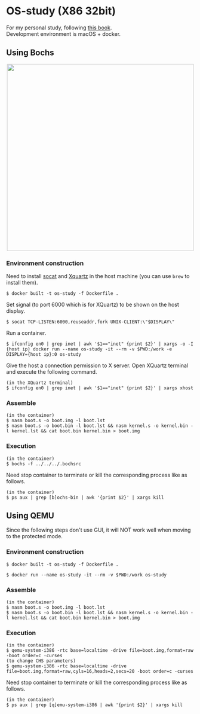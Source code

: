 # OS-study (X86 32bit)
For my personal study, following [this book](https://gihyo.jp/book/2019/978-4-297-10847-2).  
Development environment is macOS + docker.


## Using Bochs

<p align="center">
<img src="https://i.imgur.com/kqHsnpG.png" width="500">
</p>

### Environment construction
Need to install [socat](http://www.dest-unreach.org/socat/) and [Xquartz](https://www.xquartz.org/) in the host machine (you can use `brew` to install them).

```
$ docker built -t os-study -f Dockerfile .
```

Set signal (to port 6000 which is for XQuartz) to be shown on the host display. 
```
$ socat TCP-LISTEN:6000,reuseaddr,fork UNIX-CLIENT:\"$DISPLAY\"
```

Run a container.
```
$ ifconfig en0 | grep inet | awk '$1=="inet" {print $2}' | xargs -o -I {host ip} docker run --name os-study -it --rm -v $PWD:/work -e DISPLAY={host ip}:0 os-study
```

Give the host a connection permission to X server. Open XQuartz terminal and execute the following command.
```
(in the XQuartz terminal)
$ ifconfig en0 | grep inet | awk '$1=="inet" {print $2}' | xargs xhost
```


### Assemble

```
(in the container)
$ nasm boot.s -o boot.img -l boot.lst
$ nasm boot.s -o boot.bin -l boot.lst && nasm kernel.s -o kernel.bin -l kernel.lst && cat boot.bin kernel.bin > boot.img
```

### Execution

```
(in the container)
$ bochs -f ../../../.bochsrc
```

Need stop container to terminate or kill the corresponding process like as follows.
```
(in the container)
$ ps aux | grep [b]ochs-bin | awk '{print $2}' | xargs kill
```


## Using QEMU
Since the following steps don't use GUI, it will NOT work well when moving to the protected mode.

### Environment construction

```
$ docker built -t os-study -f Dockerfile .
```

```
$ docker run --name os-study -it --rm -v $PWD:/work os-study
```

### Assemble

```
(in the container)
$ nasm boot.s -o boot.img -l boot.lst
$ nasm boot.s -o boot.bin -l boot.lst && nasm kernel.s -o kernel.bin -l kernel.lst && cat boot.bin kernel.bin > boot.img
```

### Execution

```
(in the container)
$ qemu-system-i386 -rtc base=localtime -drive file=boot.img,format=raw -boot order=c -curses
(to change CHS parameters)
$ qemu-system-i386 -rtc base=localtime -drive file=boot.img,format=raw,cyls=16,heads=2,secs=20 -boot order=c -curses
```

Need stop container to terminate or kill the corresponding process like as follows. 
```
(in the container)
$ ps aux | grep [q]emu-system-i386 | awk '{print $2}' | xargs kill
```
